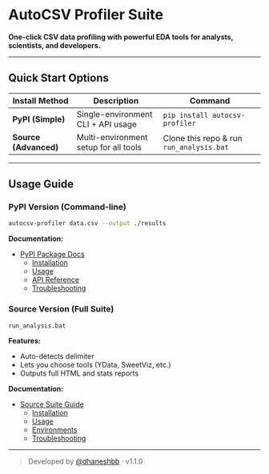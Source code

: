 # AutoCSV Profiler Suite

**One-click CSV data profiling with powerful EDA tools for analysts, scientists, and developers.**

---

## Quick Start Options

| Install Method | Description | Command |
|----------------|-------------|---------|
| **PyPI (Simple)** | Single-environment CLI + API usage | `pip install autocsv-profiler` |
| **Source (Advanced)** | Multi-environment setup for all tools | Clone this repo & run `run_analysis.bat` |

---

## Usage Guide

### PyPI Version (Command-line)

```bash
autocsv-profiler data.csv --output ./results
```

**Documentation:**
- [PyPI Package Docs](docs/PyPI%20Package%20Docs.md)
  - [Installation](docs/PyPI%20Package%20Docs.md#installation)
  - [Usage](docs/PyPI%20Package%20Docs.md#usage)
  - [API Reference](docs/PyPI%20Package%20Docs.md#api-reference)
  - [Troubleshooting](docs/PyPI%20Package%20Docs.md#troubleshooting)

### Source Version (Full Suite)

```cmd
run_analysis.bat
```

**Features:**
- Auto-detects delimiter
- Lets you choose tools (YData, SweetViz, etc.)
- Outputs full HTML and stats reports

**Documentation:**
- [Source Suite Guide](docs/Source%20Suite%20Guide.md)
  - [Installation](docs/Source%20Suite%20Guide.md#installation)
  - [Usage](docs/Source%20Suite%20Guide.md#usage)
  - [Environments](docs/Source%20Suite%20Guide.md#environments)
  - [Troubleshooting](docs/Source%20Suite%20Guide.md#troubleshooting)

---

> Developed by [@dhaneshbb](https://github.com/dhaneshbb) · v1.1.0
